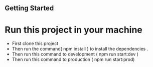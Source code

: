 ## Getting Started

# Run this project in your machine

- First clone this project
- Then run the command( npm install ) to install the dependencies .
- Then run this command to development ( npm run start:dev )
- Then run this command to production ( npm run start:prod)

